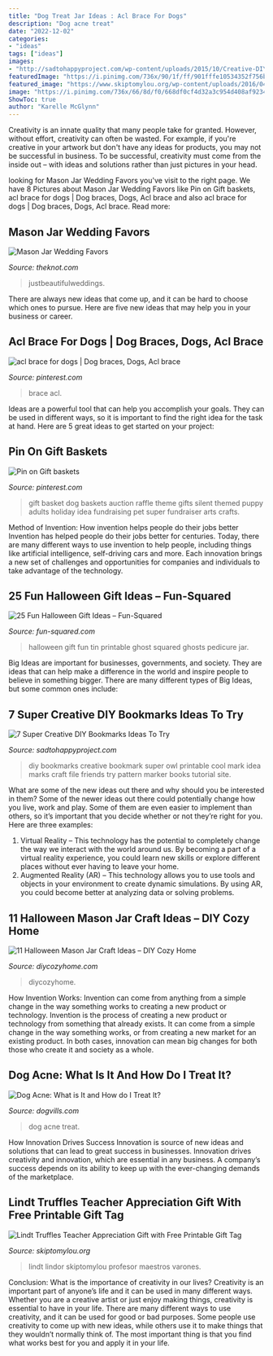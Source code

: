 ```yaml
---
title: "Dog Treat Jar Ideas : Acl Brace For Dogs"
description: "Dog acne treat"
date: "2022-12-02"
categories:
- "ideas"
tags: ["ideas"]
images:
- "http://sadtohappyproject.com/wp-content/uploads/2015/10/Creative-DIY-Bookmarks-Ideas.jpg"
featuredImage: "https://i.pinimg.com/736x/90/1f/ff/901fffe10534352f756b5d981aa41bc4.jpg"
featured_image: "https://www.skiptomylou.org/wp-content/uploads/2016/04/Lindt-Truffles-Teacher-Appreciation-Gift-4v2.jpg"
image: "https://i.pinimg.com/736x/66/8d/f0/668df0cf4d32a3c954d408af9234302c.jpg"
ShowToc: true
author: "Karelle McGlynn"
---
```



Creativity is an innate quality that many people take for granted. However, without effort, creativity can often be wasted. For example, if you're creative in your artwork but don't have any ideas for products, you may not be successful in business. To be successful, creativity must come from the inside out – with ideas and solutions rather than just pictures in your head.

	

		
looking for Mason Jar Wedding Favors you've visit to the right page. We have 8 Pictures about Mason Jar Wedding Favors like Pin on Gift baskets, acl brace for dogs | Dog braces, Dogs, Acl brace and also acl brace for dogs | Dog braces, Dogs, Acl brace. Read more:
		
    
## Mason Jar Wedding Favors

<img loading=lazy src="http://apis.xogrp.com/media-api/images/d84769a3-ae68-3047-cef5-feb2489896ad~rs_729.h" onerror="this.onerror=null;this.src='https://tse3.mm.bing.net/th?id=OIP.hf-M6anW1SZ3pg4Kv9exGwHaLG&amp;pid=15.1';" alt="Mason Jar Wedding Favors">

_Source: theknot.com_

>justbeautifulweddings. 

	

There are always new ideas that come up, and it can be hard to choose which ones to pursue. Here are five new ideas that may help you in your business or career.

    
## Acl Brace For Dogs | Dog Braces, Dogs, Acl Brace

<img loading=lazy src="https://i.pinimg.com/736x/66/8d/f0/668df0cf4d32a3c954d408af9234302c.jpg" onerror="this.onerror=null;this.src='https://tse2.mm.bing.net/th?id=OIP.PhWx3-dFGBq9o_zGOvjd3wHaHa&amp;pid=15.1';" alt="acl brace for dogs | Dog braces, Dogs, Acl brace">

_Source: pinterest.com_

>brace acl. 

	

Ideas are a powerful tool that can help you accomplish your goals. They can be used in different ways, so it is important to find the right idea for the task at hand. Here are 5 great ideas to get started on your project: 

    
## Pin On Gift Baskets

<img loading=lazy src="https://i.pinimg.com/736x/90/1f/ff/901fffe10534352f756b5d981aa41bc4.jpg" onerror="this.onerror=null;this.src='https://tse4.mm.bing.net/th?id=OIP.OH6c2ps_z8D1Lo6mqAEv7AHaJ4&amp;pid=15.1';" alt="Pin on Gift baskets">

_Source: pinterest.com_

>gift basket dog baskets auction raffle theme gifts silent themed puppy adults holiday idea fundraising pet super fundraiser arts crafts. 

	

Method of Invention: How invention helps people do their jobs better
Invention has helped people do their jobs better for centuries. Today, there are many different ways to use invention to help people, including things like artificial intelligence, self-driving cars and more. Each innovation brings a new set of challenges and opportunities for companies and individuals to take advantage of the technology.

    
## 25 Fun Halloween Gift Ideas – Fun-Squared

<img loading=lazy src="http://fun-squared.com/wp-content/uploads/2016/09/Tin-Can-Ghost-with-Free-Printable-gingersnapcrafts-halloween.png" onerror="this.onerror=null;this.src='https://tse1.mm.bing.net/th?id=OIP.Ems_i3I3fA5Lr85oRAildwHaLH&amp;pid=15.1';" alt="25 Fun Halloween Gift Ideas – Fun-Squared">

_Source: fun-squared.com_

>halloween gift fun tin printable ghost squared ghosts pedicure jar. 

	

Big Ideas are important for businesses, governments, and society. They are ideas that can help make a difference in the world and inspire people to believe in something bigger. There are many different types of Big Ideas, but some common ones include: 

    
## 7 Super Creative DIY Bookmarks Ideas To Try

<img loading=lazy src="http://sadtohappyproject.com/wp-content/uploads/2015/10/Creative-DIY-Bookmarks-Ideas.jpg" onerror="this.onerror=null;this.src='https://tse3.mm.bing.net/th?id=OIP.jUBTVI_iexJgiIdF0YymbQHaKX&amp;pid=15.1';" alt="7 Super Creative DIY Bookmarks Ideas To Try">

_Source: sadtohappyproject.com_

>diy bookmarks creative bookmark super owl printable cool mark idea marks craft file friends try pattern marker books tutorial site. 

	

What are some of the new ideas out there and why should you be interested in them?
Some of the newer ideas out there could potentially change how you live, work and play. Some of them are even easier to implement than others, so it’s important that you decide whether or not they’re right for you. Here are three examples: 
1) Virtual Reality – This technology has the potential to completely change the way we interact with the world around us. By becoming a part of a virtual reality experience, you could learn new skills or explore different places without ever having to leave your home. 
2) Augmented Reality (AR) – This technology allows you to use tools and objects in your environment to create dynamic simulations. By using AR, you could become better at analyzing data or solving problems.

    
## 11 Halloween Mason Jar Craft Ideas – DIY Cozy Home

<img loading=lazy src="https://diycozyhome.com/wp-content/uploads/2013/10/halloween-mason-jar-crafts.jpg" onerror="this.onerror=null;this.src='https://tse4.mm.bing.net/th?id=OIP.jvl155YE4FjJvX914T9zUQHaKj&amp;pid=15.1';" alt="11 Halloween Mason Jar Craft Ideas – DIY Cozy Home">

_Source: diycozyhome.com_

>diycozyhome. 

	

How Invention Works: Invention can come from anything from a simple change in the way something works to creating a new product or technology.
Invention is the process of creating a new product or technology from something that already exists. It can come from a simple change in the way something works, or from creating a new market for an existing product. In both cases, innovation can mean big changes for both those who create it and society as a whole.

    
## Dog Acne: What Is It And How Do I Treat It?

<img loading=lazy src="http://www.dogvills.com/wp-content/uploads/2015/05/dog-acne-fb.jpg" onerror="this.onerror=null;this.src='https://tse4.mm.bing.net/th?id=OIP.JiVRQKTNERsRfokM2X4fDgHaFo&amp;pid=15.1';" alt="Dog Acne: What is It and How do I Treat It?">

_Source: dogvills.com_

>dog acne treat. 

	

How Innovation Drives Success
Innovation is source of new ideas and solutions that can lead to great success in businesses. Innovation drives creativity and innovation, which are essential in any business. A company’s success depends on its ability to keep up with the ever-changing demands of the marketplace.

    
## Lindt Truffles Teacher Appreciation Gift With Free Printable Gift Tag

<img loading=lazy src="https://www.skiptomylou.org/wp-content/uploads/2016/04/Lindt-Truffles-Teacher-Appreciation-Gift-4v2.jpg" onerror="this.onerror=null;this.src='https://tse1.mm.bing.net/th?id=OIP.HHvWELA-HgHkt3DEf8wRsgHaLH&amp;pid=15.1';" alt="Lindt Truffles Teacher Appreciation Gift with Free Printable Gift Tag">

_Source: skiptomylou.org_

>lindt lindor skiptomylou profesor maestros varones. 

	

Conclusion: What is the importance of creativity in our lives?
Creativity is an important part of anyone’s life and it can be used in many different ways. Whether you are a creative artist or just enjoy making things, creativity is essential to have in your life. There are many different ways to use creativity, and it can be used for good or bad purposes. Some people use creativity to come up with new ideas, while others use it to make things that they wouldn’t normally think of. The most important thing is that you find what works best for you and apply it in your life.

